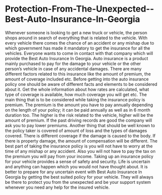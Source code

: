 # Protection-From-The-Unexpected--Best-Auto-Insurance-In-Georgia
Whenever someone is looking to get a new truck or vehicle, the person shops around in search of everything that is related to the vehicle. With every vehicle there comes the chance of an accident or any mishap due to which government has made it mandatory to get the insurance for all the vehicles. Everyone wants to come in contact with that company which will provide the Best Auto Insurance In Georgia. Auto insurance is a product mainly purchased to pay for the damage to your vehicle or the other person’s vehicle in case of any accidental damages. There are many different factors related to this insurance like the amount of premium, the amount of coverage included etc.  Before getting into the auto insurance policy one should be aware of different facts and elements to be considered about it. Get the whole information about how rates are calculated, what type of coverage is available, how much coverage you will get etc. The main thing that is to be considered while taking the insurance policy is premium. The premium is the amount you have to pay annually depending on the length of your policy; it can be paid annually as well as in 6 month duration too. The higher is the risk related to the vehicle, higher will be the amount of premium. If the past driving records are good the company will ask you to pay lower premiums.   Another thing that should be well known to the policy taker is covered of amount of loss and the types of damages covered. There is different coverage if the damage is caused to the body. If there is property damage, the amount of compensation will be different. The best part of taking the insurance policy is you will not have to worry at the time of any mishap or any accident. Also you will not have to pay the tax on the premium you will pay from your income.  Taking up an insurance policy for your vehicle provides a sense of safety and security. Life is uncertain and anything can happen which you would not have thought about. It is better to prepare for any uncertain event with Best Auto Insurance In Georgia by getting the best suited policy for your vehicle. They will always be there to protect you from the unexpected and be your support system whenever you need any help for the insured vehicle.

